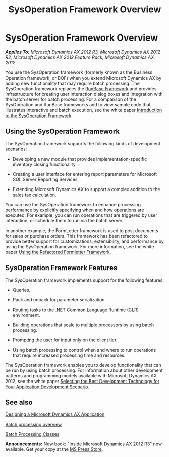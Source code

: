 ﻿---
title: SysOperation Framework Overview
TOCTitle: SysOperation Framework Overview
ms:assetid: 7d9ec4fa-82f5-41e6-9378-65d6bd8cbd46
ms:mtpsurl: https://msdn.microsoft.com/en-us/library/Gg862488(v=AX.60)
ms:contentKeyID: 35246106
ms.date: 05/18/2015
mtps_version: v=AX.60
---

# SysOperation Framework Overview 


_**Applies To:** Microsoft Dynamics AX 2012 R3, Microsoft Dynamics AX 2012 R2, Microsoft Dynamics AX 2012 Feature Pack, Microsoft Dynamics AX 2012_

You use the SysOperation framework (formerly known as the Business Operation framework, or BOF) when you extend Microsoft Dynamics AX by adding new functionality that may require batch processing. The SysOperation framework replaces the [RunBase Framework](runbase-framework.md) and provides infrastructure for creating user interaction dialog boxes and integration with the batch server for batch processing. For a comparison of the SysOperation and RunBase frameworks and to view sample code that illustrates interactive and batch execution, see the white paper [Introduction to the SysOperation Framework](http://go.microsoft.com/fwlink/?linkid=246316).

## Using the SysOperation Framework

The SysOperation framework supports the following kinds of development scenarios:

  - Developing a new module that provides implementation-specific inventory closing functionality.

  - Creating a user interface for entering report parameters for Microsoft SQL Server Reporting Services.

  - Extending Microsoft Dynamics AX to support a complex addition to the sales tax calculation.

You can use the SysOperation framework to enhance processing performance by explicitly specifying when and how operations are executed. For example, you can run operations that are triggered by user interaction, or schedule them to run via the batch server.

In another example, the FormLetter framework is used to post documents for sales or purchase orders. This framework has been refactored to provide better support for customizations, extensibility, and performance by using the SysOperation framework. For more information, see the white paper [Using the Refactored Formletter Framework](http://go.microsoft.com/fwlink/?linkid=218315).

## SysOperation Framework Features

The SysOperation framework implements support for the following features:

  - Queries.

  - Pack and unpack for parameter serialization.

  - Routing tasks to the .NET Common Language Runtime (CLR) environment.

  - Building operations that scale to multiple processors by using batch processing.

  - Prompting the user for input only on the client tier.

  - Using batch processing to control when and where to run operations that require increased processing time and resources.

The SysOperation framework enables you to develop functionality that can be run by using batch processing. For information about other development patterns and programming models available with Microsoft Dynamics AX 2012, see the white paper [Selecting the Best Development Technology for Your Application Development Scenario](http://go.microsoft.com/fwlink/?linkid=213138).

## See also

[Designing a Microsoft Dynamics AX Application](designing-a-microsoft-dynamics-ax-application.md)

[Batch processing overview](https://msdn.microsoft.com/en-us/library/gg243235\(v=ax.60\))

[Batch Processing Classes](batch-processing-classes.md)

  
**Announcements:** New book: "Inside Microsoft Dynamics AX 2012 R3" now available. Get your copy at the [MS Press Store](https://www.microsoftpressstore.com/store/inside-microsoft-dynamics-ax-2012-r3-9780735685109).

